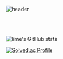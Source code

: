 ![header](https://capsule-render.vercel.app/api?type=transparent&color=auto&text=Juhyorim's%20Github&fontColor=d6ace6)
<br><br><br><br>

![lime's GitHub stats](https://github-readme-stats.vercel.app/api?username=Juhyorim&show_icons=true&theme=material-palenight&card_width=10px)

[![Solved.ac Profile](http://mazassumnida.wtf/api/v2/generate_badge?boj=lime)](https://solved.ac/lime/)

